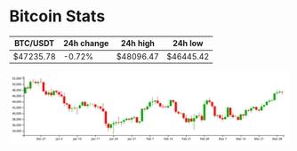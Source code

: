 # Bitcoin Stats

BTC/USDT|24h change|24h high|24h low|
|---|---|---|---|
|$47235.78|-0.72%|$48096.47|$46445.42|

<img src="./chart.svg">
